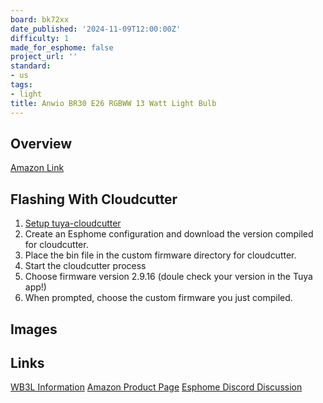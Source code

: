 ```yaml
---
board: bk72xx
date_published: '2024-11-09T12:00:00Z'
difficulty: 1
made_for_esphome: false
project_url: ''
standard:
- us
tags:
- light
title: Anwio BR30 E26 RGBWW 13 Watt Light Bulb
---
```


## Overview

[Amazon Link](https://amzn.to/4flQsK3)

## Flashing With Cloudcutter

1. [Setup tuya-cloudcutter](https://github.com/tuya-cloudcutter/tuya-cloudcutter)
1. Create an Esphome configuration and download the version compiled for cloudcutter.
1. Place the bin file in the custom firmware directory for cloudcutter.
1. Start the cloudcutter process
1. Choose firmware version 2.9.16 (doule check your version in the Tuya app!)
1. When prompted, choose the custom firmware you just compiled.

## Images

## Links

[WB3L Information](https://docs.libretiny.eu/boards/wb3l/)
[Amazon Product Page](https://amzn.to/4flQsK3)
[Esphome Discord Discussion](https://discord.com/channels/429907082951524364/1297343211836280906/1297343213148835881)